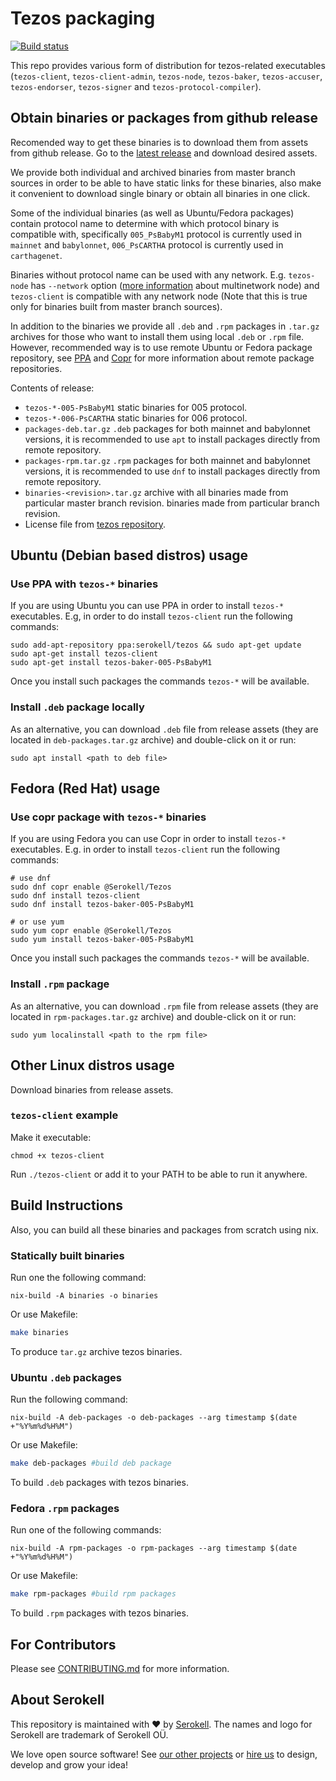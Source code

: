 <!--
   - SPDX-FileCopyrightText: 2019 TQ Tezos <https://tqtezos.com/>
   -
   - SPDX-License-Identifier: MPL-2.0
   -->

# Tezos packaging

[![Build status](https://badge.buildkite.com/e899e9e54babcd14139e3bd4381bad39b5d680e08e7b7766d4.svg?branch=master)](https://buildkite.com/serokell/tezos-packaging)

This repo provides various form of distribution for tezos-related executables
(`tezos-client`, `tezos-client-admin`, `tezos-node`, `tezos-baker`,
`tezos-accuser`, `tezos-endorser`, `tezos-signer` and `tezos-protocol-compiler`).

## Obtain binaries or packages from github release

Recomended way to get these binaries is to download them from assets from github release.
Go to the [latest release](https://github.com/serokell/tezos-packaging/releases/latest)
and download desired assets.

We provide both individual and archived binaries from master branch sources
in order to be able to have static links for these binaries, also make it convenient
to download single binary or obtain all binaries in one click.

Some of the individual binaries (as well as Ubuntu/Fedora packages) contain protocol name
to determine with which protocol binary is compatible with, specifically `005_PsBabyM1`
protocol is currently used in `mainnet` and `babylonnet`, `006_PsCARTHA` protocol
is currently used in `carthagenet`.

Binaries without protocol name can be used with any network. E.g. `tezos-node` has `--network`
option ([more information](http://tezos.gitlab.io/user/multinetwork.html) about multinetwork node)
and `tezos-client` is compatible with any network node (Note that this is true only for binaries
built from master branch sources).

In addition to the binaries we provide all `.deb` and `.rpm` packages in `.tar.gz` archives
for those who want to install them using local `.deb` or `.rpm` file.
However, recommended way is to use remote Ubuntu or Fedora package repository,
see [PPA](#ppa) and [Copr](#copr) for more information about remote package repositories.

Contents of release:
* `tezos-*-005-PsBabyM1` static binaries for 005 protocol.
* `tezos-*-006-PsCARTHA` static binaries for 006 protocol.
* `packages-deb.tar.gz` `.deb` packages for both mainnet and babylonnet versions,
it is recommended to use `apt` to install packages directly from remote repository.
* `packages-rpm.tar.gz` `.rpm` packages for both mainnet and babylonnet versions,
it is recommended to use `dnf` to install packages directly from remote repository.
* `binaries-<revision>.tar.gz` archive with all binaries made from
particular master branch revision.
binaries made from particular branch revision.
* License file from [tezos repository](https://gitlab.com/tezos/tezos/).

## Ubuntu (Debian based distros) usage

<a name="ppa"></a>
### Use PPA with `tezos-*` binaries

If you are using Ubuntu you can use PPA in order to install `tezos-*` executables.
E.g, in order to do install `tezos-client` run the following commands:
```
sudo add-apt-repository ppa:serokell/tezos && sudo apt-get update
sudo apt-get install tezos-client
sudo apt-get install tezos-baker-005-PsBabyM1
```
Once you install such packages the commands `tezos-*` will be available.

### Install `.deb` package locally

As an alternative, you can download `.deb` file from release assets
(they are located in `deb-packages.tar.gz` archive) and double-click on it or run:
```
sudo apt install <path to deb file>
```

## Fedora (Red Hat) usage

<a name="copr"></a>
### Use copr package with `tezos-*` binaries

If you are using Fedora you can use Copr in order to install `tezos-*`
executables.
E.g. in order to install `tezos-client` run the following commands:
```
# use dnf
sudo dnf copr enable @Serokell/Tezos
sudo dnf install tezos-client
sudo dnf install tezos-baker-005-PsBabyM1

# or use yum
sudo yum copr enable @Serokell/Tezos
sudo yum install tezos-baker-005-PsBabyM1
```
Once you install such packages the commands `tezos-*` will be available.

### Install `.rpm` package

As an alternative, you can download `.rpm` file from release assets
(they are located in `rpm-packages.tar.gz` archive) and double-click on it or run:
```
sudo yum localinstall <path to the rpm file>
```

## Other Linux distros usage

Download binaries from release assets.

### `tezos-client` example

Make it executable:
```
chmod +x tezos-client
```

Run `./tezos-client` or add it to your PATH to be able to run it anywhere.

## Build Instructions

Also, you can build all these binaries and packages from scratch using nix.

### Statically built binaries

Run one the following command:
```
nix-build -A binaries -o binaries
```

Or use Makefile:
```bash
make binaries
```

To produce `tar.gz` archive tezos binaries.

### Ubuntu `.deb` packages

Run the following command:
```
nix-build -A deb-packages -o deb-packages --arg timestamp $(date +"%Y%m%d%H%M")
```

Or use Makefile:
```bash
make deb-packages #build deb package
```

To build `.deb` packages with tezos binaries.

### Fedora `.rpm` packages

Run one of the following commands:
```
nix-build -A rpm-packages -o rpm-packages --arg timestamp $(date +"%Y%m%d%H%M")
```

Or use Makefile:
```bash
make rpm-packages #build rpm packages
```

To build `.rpm` packages with tezos binaries.

## For Contributors

Please see [CONTRIBUTING.md](.github/CONTRIBUTING.md) for more information.

## About Serokell

This repository is maintained with ❤️ by [Serokell](https://serokell.io/).
The names and logo for Serokell are trademark of Serokell OÜ.

We love open source software! See [our other projects](https://serokell.io/community?utm_source=github) or [hire us](https://serokell.io/hire-us?utm_source=github) to design, develop and grow your idea!
